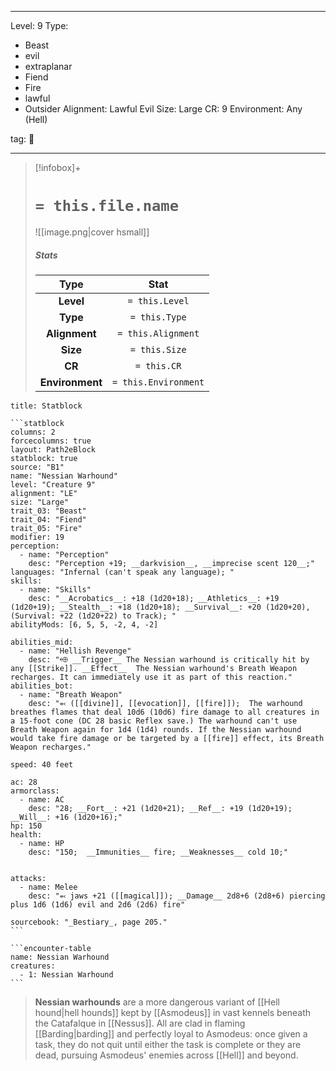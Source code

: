 
---


Level: 9
Type:
- Beast
- evil
- extraplanar
- Fiend
- Fire
- lawful
- Outsider
Alignment: Lawful Evil
Size: Large
CR: 9
Environment: Any (Hell)


tag: 👹

---

> [!infobox]+
> #  `= this.file.name`
> ![[image.png|cover hsmall]]
> ##### Stats
> Type | Stat |
> :---:|:---:|
> **Level** | `= this.Level` |
> **Type** | `= this.Type` |
> **Alignment** | `= this.Alignment` |
> **Size** | `= this.Size` |
> **CR** | `= this.CR` |
> **Environment** | `= this.Environment` |




````ad-info
title: Statblock

```statblock
columns: 2
forcecolumns: true
layout: Path2eBlock
statblock: true
source: "B1"
name: "Nessian Warhound"
level: "Creature 9"
alignment: "LE"
size: "Large"
trait_03: "Beast"
trait_04: "Fiend"
trait_05: "Fire"
modifier: 19
perception:
  - name: "Perception"
    desc: "Perception +19; __darkvision__, __imprecise scent 120__;"
languages: "Infernal (can't speak any language); "
skills:
  - name: "Skills"
    desc: "__Acrobatics__: +18 (1d20+18); __Athletics__: +19 (1d20+19); __Stealth__: +18 (1d20+18); __Survival__: +20 (1d20+20), (Survival: +22 (1d20+22) to Track); "
abilityMods: [6, 5, 5, -2, 4, -2]

abilities_mid:
  - name: "Hellish Revenge"
    desc: "⬲ __Trigger__ The Nessian warhound is critically hit by any [[Strike]]. __Effect__  The Nessian warhound's Breath Weapon recharges. It can immediately use it as part of this reaction."
abilities_bot:
  - name: "Breath Weapon"
    desc: "⬻ ([[divine]], [[evocation]], [[fire]]);  The warhound breathes flames that deal 10d6 (10d6) fire damage to all creatures in a 15-foot cone (DC 28 basic Reflex save.) The warhound can't use Breath Weapon again for 1d4 (1d4) rounds. If the Nessian warhound would take fire damage or be targeted by a [[fire]] effect, its Breath Weapon recharges."

speed: 40 feet

ac: 28
armorclass:
  - name: AC
    desc: "28; __Fort__: +21 (1d20+21); __Ref__: +19 (1d20+19); __Will__: +16 (1d20+16);"
hp: 150
health:
  - name: HP
    desc: "150;  __Immunities__ fire; __Weaknesses__ cold 10;"


attacks:
  - name: Melee
    desc: "⬻ jaws +21 ([[magical]]); __Damage__ 2d8+6 (2d8+6) piercing plus 1d6 (1d6) evil and 2d6 (2d6) fire"

sourcebook: "_Bestiary_, page 205."
```

```encounter-table
name: Nessian Warhound
creatures:
  - 1: Nessian Warhound
```

````



> **Nessian warhounds** are a more dangerous variant of [[Hell hound|hell hounds]] kept by [[Asmodeus]] in vast kennels beneath the Catafalque in [[Nessus]]. All are clad in flaming [[Barding|barding]] and perfectly loyal to Asmodeus: once given a task, they do not quit until either the task is complete or they are dead, pursuing Asmodeus' enemies across [[Hell]] and beyond.









